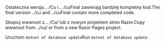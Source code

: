<span data-ttu-id="419d3-101">Ostateczna wersja... /Cu i... /cuFinal zawierają bardziej kompletny kod.</span><span class="sxs-lookup"><span data-stu-id="419d3-101">The final version ../cu and ../cuFinal contain more completed code.</span></span>

<span data-ttu-id="419d3-102">Skopiuj wwwroot z... /Cu/ lub z nowym projektem stron Razor.</span><span class="sxs-lookup"><span data-stu-id="419d3-102">Copy wwwroot from ../cu/ or from a new Razor Pages project.</span></span>

<span data-ttu-id="419d3-103">Uruchom `dotnet ef database update`</span><span class="sxs-lookup"><span data-stu-id="419d3-103">Run `dotnet ef database update`</span></span>
